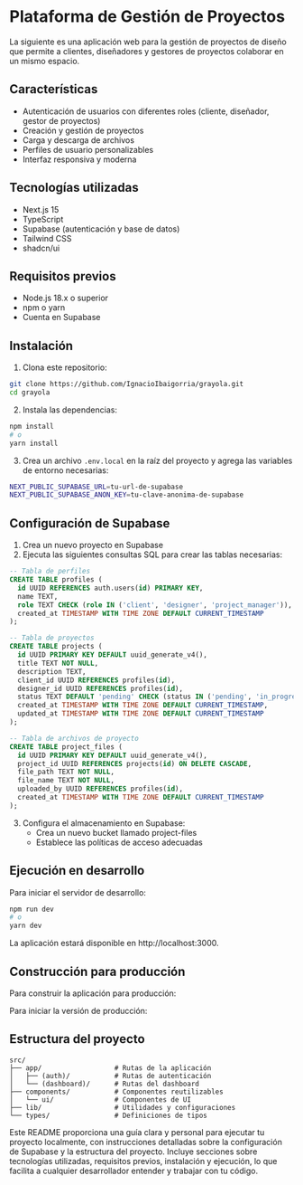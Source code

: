 # Plataforma de Gestión de Proyectos

La siguiente es una aplicación web para la gestión de proyectos de diseño que permite a clientes, diseñadores y gestores de proyectos colaborar en un mismo espacio.

## Características

- Autenticación de usuarios con diferentes roles (cliente, diseñador, gestor de proyectos)
- Creación y gestión de proyectos
- Carga y descarga de archivos
- Perfiles de usuario personalizables
- Interfaz responsiva y moderna

## Tecnologías utilizadas

- Next.js 15
- TypeScript
- Supabase (autenticación y base de datos)
- Tailwind CSS
- shadcn/ui

## Requisitos previos

- Node.js 18.x o superior
- npm o yarn
- Cuenta en Supabase

## Instalación

1. Clona este repositorio:

```bash
git clone https://github.com/IgnacioIbaigorria/grayola.git
cd grayola
```
2. Instala las dependencias:
```bash
npm install
# o
yarn install
```
3. Crea un archivo `.env.local` en la raíz del proyecto y agrega las variables de entorno necesarias:
```bash
NEXT_PUBLIC_SUPABASE_URL=tu-url-de-supabase
NEXT_PUBLIC_SUPABASE_ANON_KEY=tu-clave-anonima-de-supabase
```
## Configuración de Supabase
1. Crea un nuevo proyecto en Supabase
2. Ejecuta las siguientes consultas SQL para crear las tablas necesarias:
```sql
-- Tabla de perfiles
CREATE TABLE profiles (
  id UUID REFERENCES auth.users(id) PRIMARY KEY,
  name TEXT,
  role TEXT CHECK (role IN ('client', 'designer', 'project_manager')),
  created_at TIMESTAMP WITH TIME ZONE DEFAULT CURRENT_TIMESTAMP
);

-- Tabla de proyectos
CREATE TABLE projects (
  id UUID PRIMARY KEY DEFAULT uuid_generate_v4(),
  title TEXT NOT NULL,
  description TEXT,
  client_id UUID REFERENCES profiles(id),
  designer_id UUID REFERENCES profiles(id),
  status TEXT DEFAULT 'pending' CHECK (status IN ('pending', 'in_progress', 'completed')),
  created_at TIMESTAMP WITH TIME ZONE DEFAULT CURRENT_TIMESTAMP,
  updated_at TIMESTAMP WITH TIME ZONE DEFAULT CURRENT_TIMESTAMP
);

-- Tabla de archivos de proyecto
CREATE TABLE project_files (
  id UUID PRIMARY KEY DEFAULT uuid_generate_v4(),
  project_id UUID REFERENCES projects(id) ON DELETE CASCADE,
  file_path TEXT NOT NULL,
  file_name TEXT NOT NULL,
  uploaded_by UUID REFERENCES profiles(id),
  created_at TIMESTAMP WITH TIME ZONE DEFAULT CURRENT_TIMESTAMP
);
```
3. Configura el almacenamiento en Supabase:
   - Crea un nuevo bucket llamado project-files
   - Establece las políticas de acceso adecuadas

## Ejecución en desarrollo
Para iniciar el servidor de desarrollo:

```bash
npm run dev
# o
yarn dev
```
La aplicación estará disponible en http://localhost:3000.

## Construcción para producción
Para construir la aplicación para producción:

Para iniciar la versión de producción:

## Estructura del proyecto
```plaintext
src/
├── app/                  # Rutas de la aplicación
│   ├── (auth)/           # Rutas de autenticación
│   └── (dashboard)/      # Rutas del dashboard
├── components/           # Componentes reutilizables
│   └── ui/               # Componentes de UI
├── lib/                  # Utilidades y configuraciones
└── types/                # Definiciones de tipos
```

Este README proporciona una guía clara y personal para ejecutar tu proyecto localmente, con instrucciones detalladas sobre la configuración de Supabase y la estructura del proyecto. Incluye secciones sobre tecnologías utilizadas, requisitos previos, instalación y ejecución, lo que facilita a cualquier desarrollador entender y trabajar con tu código.